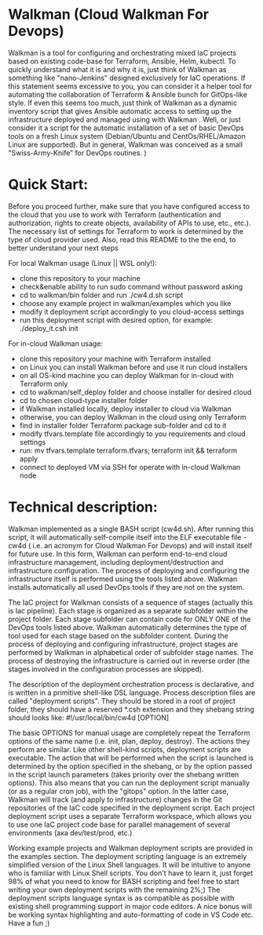 # Walkman (Cloud Walkman For Devops)

Walkman is a tool for configuring and orchestrating mixed IaC projects
based on existing code-base for Terraform, Ansible, Helm, kubectl. To quickly 
understand what it is and why it is, just think of Walkman as something 
like "nano-Jenkins" designed exclusively for IaC operations. If this statement
seems excessive to you, you can consider it a helper tool for automating the
collaboration of Terraform & Ansible bunch for GitOps-like style. If even this 
seems too much, just think of Walkman as a dynamic inventory script that 
gives Ansible automatic access to setting up the infrastructure deployed 
and managed using with Walkman . Well, or just consider it a script for the 
automatic installation of a set of basic DevOps tools on a fresh Linux system 
(Debian/Ubuntu and CentOs/RHEL/Amazon Linux are supported). But in general, 
Walkman was conceived as a small "Swiss-Army-Knife" for DevOps routines. )

# Quick Start:
Before you proceed further, make sure that you have configured access to the cloud 
that you use to work with Terraform (authentication and authorization, rights to 
create objects, availability of APIs to use, etc., etc.). The necessary list of 
settings for Terraform to work is determined by the type of cloud provider used.
Also, read this README to the the end, to better understand your next steps

For local Walkman usage (Linux || WSL only!):
- clone this repository to your machine
- check&enable ability to run sudo command without password asking
- cd to walkman/bin folder and run ./cw4.d.sh script
- choose any example project in  walkman/examples which you like
 - modify it deployment script accordingly to you cloud-access settings
 - run this deployment script with desired option, for example: 
   ./deploy_it.csh init

For in-cloud Walkman usage:
- clone this repository your machine with Terraform installed
-  on Linux you can install Walkman before and use it run cloud installers
- on all OS-kind machine you can deploy Walkman for in-cloud with Terraform only
- cd to walkman/self_deploy folder and choose installer for desired cloud
- cd to chosen cloud-type installer folder
- if Walkman installed locally, deploy installer to cloud via Walkman 
- otherwise, you can deploy Walkman in the cloud using only Terraform 
- find in installer folder Terraform package sub-folder and cd to it
- modify tfvars.template file accordingly to you requirements and cloud settings
- run: mv tfvars.template terraform.tfvars; terraform init && terraform apply
- connect to deployed VM via SSH for operate with in-cloud Walkman node

# Technical description:
Walkman implemented as a single BASH script (cw4d.sh). After running this script,
it will automatically self-compile itself into the ELF executable file - cw4d 
( i.e. an acronym for Cloud Walkman For Devops) and will install itself 
for future use. In this form, Walkman can perform end-to-end cloud 
infrastructure management, including deployment/destruction and infrastructure 
configuration. The process of deploying and configuring the infrastructure 
itself is performed using the tools listed above. Walkman installs 
automatically all used DevOps tools if they are not on the system.

The IaC project for Walkman consists of a sequence of stages (actually this 
is Iac pipeline). Each stage is organized as a separate subfolder within the 
project folder. Each stage subfolder can contain code for ONLY ONE of the 
DevOps tools listed above. Walkman automatically determines the type of tool 
used for each stage based on the subfolder content. During the process of 
deploying and configuring infrastructure, project stages are performed by 
Walkman in alphabetical order of subfolder stage names. The process of 
destroying the infrastructure is carried out in reverse order (the stages 
involved in the configuration processes are skipped).

The description of the deployment orchestration process is declarative,
and is written in a primitive shell-like DSL language. Process description 
files are called "deployment scripts". They should be stored in a root of
project folder, they should have a reserved *.csh extension and they shebang 
string should looks like:  #!/usr/local/bin/cw4d [OPTION]

The basic OPTIONS for manual usage are completely repeat the Terraform 
options of the same name (i.e. init, plan, deploy, destroy). The actions 
they perform are similar. Like other shell-kind scripts, deployment scripts 
are executable. The action that will be performed when the script is launched 
is determined by the option specified in the shebang, or by the option 
passed in the script launch parameters (takes priority over the shebang 
written options). This also means that you can run the deployment script 
manually (or as a regular cron job), with the "gitops" option. In the 
latter case, Walkman will track (and apply to infrastructure) changes in 
the Git repositories of the IaC code  specified in the deployment script.
Each project deployment script uses a separate Terraform workspace, which 
allows you to use one IaC project code base for parallel management of 
several environments (ака dev/test/prod, etc.)

Working example projects and Walkman deployment scripts are provided in the 
examples section. The deployment scripting language is an extremely 
simplified version of the Linux Shell languages. It will be intuitive to 
anyone who is familiar with Linux Shell scripts. You don't have to learn it, 
just forget 98% of what you need to know for BASH scripting and feel free 
to start writing your own deployment scripts with the remaining 2%;) The 
deployment scripts language syntax is as compatible as possible with existing 
shell programming support in major code editors. A nice bonus will be working 
syntax highlighting and auto-formatting of code in VS Code etc. Have a fun ;)



